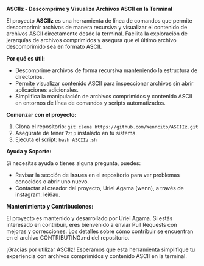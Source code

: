 **ASCIIz - Descomprime y Visualiza Archivos ASCII en la Terminal**

El proyecto **ASCIIz** es una herramienta de línea de comandos que permite descomprimir archivos de manera recursiva y visualizar el contenido de archivos ASCII directamente desde la terminal. Facilita la exploración de jerarquías de archivos comprimidos y asegura que el último archivo descomprimido sea en formato ASCII.

**Por qué es útil:**

- Descomprime archivos de forma recursiva manteniendo la estructura de directorios.
- Permite visualizar contenido ASCII para inspeccionar archivos sin abrir aplicaciones adicionales.
- Simplifica la manipulación de archivos comprimidos y contenido ASCII en entornos de línea de comandos y scripts automatizados.

**Comenzar con el proyecto:**

1. Clona el repositorio: `git clone https://github.com/Wenncito/ASCIIz.git`
2. Asegúrate de tener `7zip` instalado en tu sistema.
3. Ejecuta el script: `bash ASCIIz.sh`

**Ayuda y Soporte:**

Si necesitas ayuda o tienes alguna pregunta, puedes:

- Revisar la sección de **Issues** en el repositorio para ver problemas conocidos o abrir uno nuevo.
- Contactar al creador del proyecto, Uriel Agama (wenn), a través de instagram: lei6au.

**Mantenimiento y Contribuciones:**

El proyecto es mantenido y desarrollado por Uriel Agama. Si estás interesado en contribuir, eres bienvenido a enviar Pull Requests con mejoras y correcciones. Los detalles sobre cómo contribuir se encuentran en el archivo CONTRIBUTING.md del repositorio.

¡Gracias por utilizar ASCIIz! Esperamos que esta herramienta simplifique tu experiencia con archivos comprimidos y contenido ASCII en la terminal.